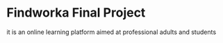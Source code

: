 # Findworka Final Project
it is an online learning platform aimed at professional adults and students
